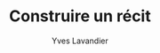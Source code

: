 ---
title: Construire un récit
slug: construire-un-recit
breadcrumbs:
  - title: >-
      Accueil
    path: "/"
  - title: >-
      Bibliographie
    path: "/bibliographie"
  - title: >-
      Construire un récit
author: Yves Lavandier
cover: construire-un-recit.jpg
summary: 'Apprenez à concevoir les fondations de votre histoire et à maîtriser des
  outils aussi variés que les jalons, la structure enrichie ou les sous-intrigues
  thématiques. Découvrez comment créer la trajectoire interne d’un personnage et comment
  la théorie fractale peut être appliquée à l’écriture d’un récit. Voyez comment éviter
  les facilités et les deus ex machina. Maîtrisez l’installation et l’exploitation
  de ce puissant outil qu’est l’ironie dramatique. Trouvez des centaines d’astuces
  sur le sens, la comédie, le pitch, les fins, la caractérisation, les enjeux, les
  méchants… Dans Construire un récit, Yves Lavandier propose une méthode par étapes,
  claire et complète. Cette méthode découle à la fois de la compréhension des mécanismes
  narratifs et de l’expérience d’auteur, pédagogue et script doctor d’Yves Lavandier.
  Les exemples sont principalement puisés dans le répertoire dramatique : théâtre,
  cinéma, télévision et bande dessinée.'
site: https://lesimpressionsnouvelles.com/catalogue/construire-un-recit/
isbn: 978-2-87449-699-8
mandatory: false
paths:
- "/competences/exprimer"
- "/parcours/creation-numerique"
- "/ateliers/hors-champ"
---